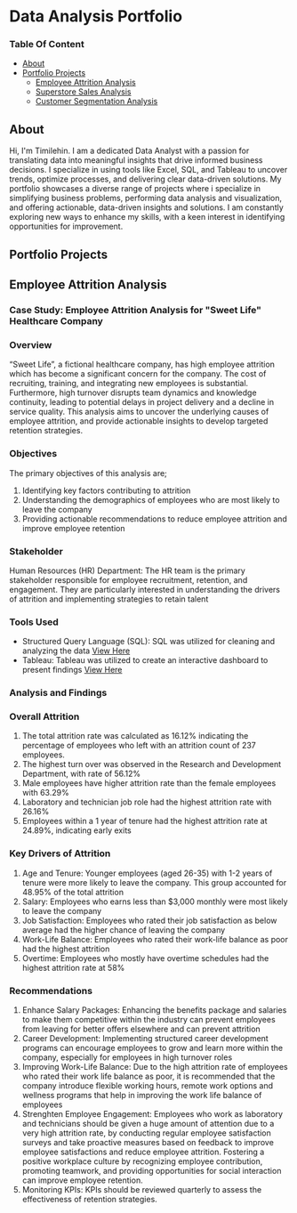 # Data Analysis Portfolio

  ### Table Of Content
  - [About](#About)
  - [Portfolio Projects](#PortfolioProjects)
      - [Employee Attrition Analysis](#EmployeeAttritionAnalysis)
      - [Superstore Sales Analysis](#SuperstoreSalesAnalysis)
      - [Customer Segmentation Analysis](#CustomerSegmentationAnalysis)

  ## About
Hi, I'm Timilehin. I am a dedicated Data Analyst with a passion for translating data into meaningful insights that drive informed business decisions. I specialize in using tools like Excel, SQL, and Tableau to uncover trends, optimize processes, and delivering clear data-driven solutions. My portfolio showcases a diverse range of projects where i specialize in simplifying business problems, performing data analysis and visualization, and offering actionable, data-driven insights and solutions.
I am constantly exploring new ways to enhance my skills, with a keen interest in identifying opportunities for improvement.

 ## Portfolio Projects
 ## Employee Attrition Analysis
   ### Case Study: Employee Attrition Analysis for "Sweet Life" Healthcare Company
   ### Overview
   “Sweet Life”, a fictional healthcare company, has high employee attrition which has become a significant concern for the company. The cost of recruiting, training, and integrating new employees is substantial. Furthermore, high turnover disrupts team dynamics and knowledge continuity, leading to potential delays in project delivery and a decline in service quality. This analysis aims to uncover the underlying causes of employee attrition, and provide actionable insights to develop targeted retention strategies.
### Objectives
   The primary objectives of this analysis are; 
   1. Identifying key factors contributing to attrition
   2. Understanding the demographics of employees who are most likely to leave the company
   3. Providing actionable recommendations to reduce employee attrition and improve employee retention
### Stakeholder
   Human Resources (HR) Department: The HR team is the primary stakeholder responsible for employee recruitment, retention, and engagement. They are particularly interested in understanding the drivers of attrition and implementing strategies to retain talent 
### Tools Used
- Structured Query Language (SQL): SQL was utilized for cleaning and analyzing the data [View Here](https://github.com/Timmy-124/SQL-Portfolio/blob/main/Employee%20Attrition%20Analysis)
- Tableau: Tableau was utilized to create an interactive dashboard to present findings [View Here](https://public.tableau.com/app/profile/timilehin.egbeyemi/viz/EmployeeAttritionDashboard_17201754430620/EmployeeAttritionDashb_)
 ### Analysis and Findings
 ### Overall Attrition
  1. The total attrition rate was calculated as 16.12% indicating the percentage of employees who left with an attrition count of 237 employees.
  2. The highest turn over was observed in the Research and Development Department, with rate of 56.12%
  3. Male employees have higher attrition rate than the female employees with 63.29%
  4. Laboratory and technician job role had the highest attrition rate with 26.16%
  5. Employees within a 1 year of tenure had the highest attrition rate at 24.89%, indicating early exits
  ### Key Drivers of Attrition
  1. Age and Tenure: Younger employees (aged 26-35) with 1-2 years of tenure were more likely to leave the company. This group accounted for 48.95% of the total attrition
  2. Salary: Employees who earns less than $3,000 monthly were most likely to leave the company
  3. Job Satisfaction: Employees who rated their job satisfaction as below average had the higher chance of leaving the company
  4. Work-Life Balance: Employees who rated their work-life balance as poor had the highest attrition
  5. Overtime: Employees who mostly have overtime schedules had the highest attrition rate at 58%
  ### Recommendations
  1. Enhance Salary Packages: Enhancing the benefits package and salaries to make them competitive within the industry can prevent employees from leaving for better offers 
     elsewhere and can prevent attrition
  2. Career Development: Implementing structured career development programs can encourage employees to grow and learn more within the company, especially for employees in high turnover 
     roles
  3. Improving Work-Life Balance: Due to the high attrition rate of employees who rated their work life balance as poor, it is recommended that the company introduce flexible working 
     hours, remote work options and wellness programs that help in improving the work life balance of employees
  4. Strenghten Employee Engagement: Employees who work as laboratory and technicians should be given a huge amount of attention due to a very high attrition rate, by conducting regular 
     employee satisfaction surveys and take proactive measures based on feedback to improve employee satisfactions and reduce employee attrition. Fostering a positive workplace culture 
     by recognizing employee contribution, promoting teamwork, and providing opportunities for social interaction can improve employee retention.
  5. Monitoring KPIs: KPIs should be reviewed quarterly to assess the effectiveness of retention strategies.


  


